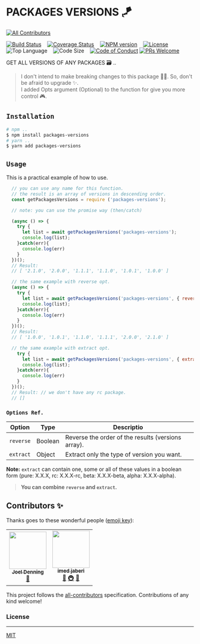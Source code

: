 # PACKAGES VERSIONS 🪁

<!-- ALL-CONTRIBUTORS-BADGE:START - Do not remove or modify this section -->
[![All Contributors](https://img.shields.io/badge/all_contributors-2-orange.svg?style=flat-square)](#contributors-)
<!-- ALL-CONTRIBUTORS-BADGE:END -->

[![Build Status][travis-badge]][travis-url] &nbsp;&nbsp;
[![Coverage Status][coveralls-badge]][coveralls-url] &nbsp;&nbsp;
[![NPM version][npm-badge]][npm-url] &nbsp;&nbsp;
[![License][license-badge]][license-url] &nbsp;&nbsp;
![Top Language][top-language-badge] &nbsp;&nbsp;
![Code Size][code-size-badge] &nbsp;&nbsp;
[![Code of Conduct][coc-badge]][coc-url]
[![PRs Welcome][pr-badge]][pr-url] &nbsp;&nbsp;

[travis-badge]: https://travis-ci.org/3imed-jaberi/packages-versions.svg?branch=master
[travis-url]: https://travis-ci.org/3imed-jaberi/packages-versions
[coveralls-badge]: https://coveralls.io/repos/github/3imed-jaberi/packages-versions/badge.svg?branch=master
[coveralls-url]: https://coveralls.io/github/3imed-jaberi/packages-versions?branch=master
[npm-badge]: https://img.shields.io/npm/v/packages-versions.svg?style=flat
[npm-url]: https://www.npmjs.com/package/packages-versions
[license-badge]: https://img.shields.io/badge/license-MIT-green.svg?style=flat-square
[license-url]: https://github.com/3imed-jaberi/packages-versions/blob/master/LICENSE
[top-language-badge]: https://img.shields.io/github/languages/top/3imed-jaberi/packages-versions
[code-size-badge]: https://img.shields.io/github/languages/code-size/3imed-jaberi/packages-versions
[coc-badge]: https://img.shields.io/badge/code%20of-conduct-ff69b4.svg?style=flat-square
[coc-url]: https://github.com/3imed-jaberi/packages-versions/blob/master/CODE_OF_CONDUCT.md
[pr-badge]: https://img.shields.io/badge/PRs-welcome-brightgreen.svg
[pr-url]: https://github.com/3imed-jaberi/packages-versions/blob/master/CONTRIBUTING.md

GET ALL VERSIONS OF ANY PACKAGES 🗃 .. 

> I don't intend to make breaking changes to this package 🙌🏻. So, don't be afraid to upgrade ✨. <br/> I added Opts argument (Optional) to the function for give you more control 🎮. 

## `Installation`

```bash
# npm ..
$ npm install packages-versions
# yarn ..
$ yarn add packages-versions
```


## `Usage`

This is a practical example of how to use.

```javascript
  // you can use any name for this function.
  // the result is an array of versions in descending order.
  const getPackagesVersions = require ('packages-versions');

  // note: you can use the promise way (then/catch)

  (async () => {
    try {
      let list = await getPackagesVersions('packages-versions');
      console.log(list);
    }catch(err){
      console.log(err) 
    }
  })();
  // Result: 
  // [ '2.1.0', '2.0.0', '1.1.1', '1.1.0', '1.0.1', '1.0.0' ]

  // the same example with reverse opt.
  (async () => {
    try {
      let list = await getPackagesVersions('packages-versions', { reverse: true });
      console.log(list);
    }catch(err){
      console.log(err) 
    }
  })();
  // Result: 
  // [ '1.0.0', '1.0.1', '1.1.0', '1.1.1', '2.0.0', '2.1.0' ]

  // the same example with extract opt.
    try {
      let list = await getPackagesVersions('packages-versions', { extract: { rc: true } });
      console.log(list);
    }catch(err){
      console.log(err) 
    }
  })();
  // Result: // we don't have any rc package.
  // []

```

### `Options Ref.` 

  | Option      | Type      | Descriptio                                                      |
  | ----------- | --------- | --------------------------------------------------------------- |
  | `reverse`   | Boolean   | Reverse the order of the results (versions array).              |
  | `extract`   | Object    | Extract only the type of version you want.                      |

**Note:** `extract` can contain one, some or all of these values ​​in a boolean form (pure: X.X.X, rc: X.X.X-rc, beta: X.X.X-beta, alpha: X.X.X-alpha).

> __You can combine `reverse` and `extract`.__


## Contributors ✨

Thanks goes to these wonderful people ([emoji key](https://allcontributors.org/docs/en/emoji-key)):

<!-- ALL-CONTRIBUTORS-LIST:START - Do not remove or modify this section -->
<!-- prettier-ignore-start -->
<!-- markdownlint-disable -->
<table>
  <tr>
    <td align="center"><a href="http://twitter.com/joelbdenning"><img src="https://avatars1.githubusercontent.com/u/5524384?v=4" width="100px;" alt=""/><br /><sub><b>Joel Denning</b></sub></a><br /><a href="https://github.com/3imed-jaberi/packages-versions/commits?author=joeldenning" title="Documentation">📖</a></td>
    <td align="center"><a href="https://3imed-jaberi.com"><img src="https://avatars2.githubusercontent.com/u/43971542?v=4" width="100px;" alt=""/><br /><sub><b>imed jaberi</b></sub></a><br /><a href="https://github.com/3imed-jaberi/packages-versions/commits?author=3imed-jaberi" title="Documentation">📖</a> <a href="#infra-3imed-jaberi" title="Infrastructure (Hosting, Build-Tools, etc)">🚇</a> <a href="#maintenance-3imed-jaberi" title="Maintenance">🚧</a></td>
  </tr>
</table>

<!-- markdownlint-enable -->
<!-- prettier-ignore-end -->
<!-- ALL-CONTRIBUTORS-LIST:END -->

This project follows the [all-contributors](https://github.com/all-contributors/all-contributors) specification. Contributions of any kind welcome!


### License
---
[MIT](LICENSE)
